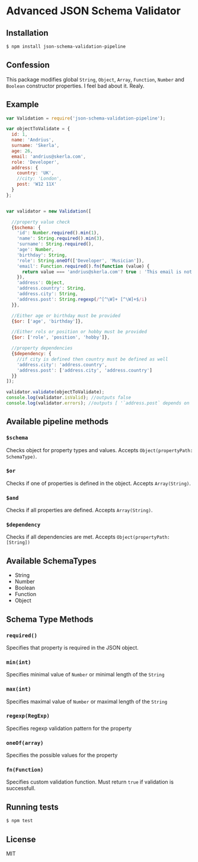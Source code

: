 # Advanced JSON Schema Validator

## Installation
```bash
$ npm install json-schema-validation-pipeline
```
## Confession
This package modifies global `String`, `Object`, `Array`, `Function`, `Number` and `Boolean` constructor properties. I feel bad about it. Realy.

## Example

```js
var Validation = require('json-schema-validation-pipeline');

var objectToValidate = {
  id: 1,
  name: 'Andrius',
  surname: 'Skerla',
  age: 26,
  email: 'andrius@skerla.com',
  role: 'Developer',
  address: {
    country: 'UK',
    //city: 'London',
    post: 'W12 11X'
  }
};


var validator = new Validation([

  //property value check
  {$schema: {
    'id': Number.required().min(1),
    'name': String.required().min(3),
    'surname': String.required(),
    'age': Number,
    'birthday': String,
    'role': String.oneOf(['Developer', 'Musician']),
    'email': Function.required().fn(function (value) {
      return value === 'andrius@skerla.com'? true : 'This email is not mine';
    }),
    'address': Object,
    'address.country': String,
    'address.city': String,
    'address.post': String.regexp(/^[^\W]+ [^\W]+$/i)
  }},

  //Either age or birthday must be provided
  {$or: ['age', 'birthday']},

  //Either rols or position or hobby must be provided
  {$or: ['role', 'position', 'hobby']},

  //property dependencies
  {$dependency: {
    //if city is defined then country must be defined as well
    'address.city': 'address.country',
    'address.post': ['address.city', 'address.country']
  }}
]);

validator.validate(objectToValidate);
console.log(validator.isValid); //outputs false
console.log(validator.errors); //outputs [ '`address.post` depends on `address.city` field.' ]
```

## Available pipeline methods

### `$schema`
Checks object for property types and values. 
Accepts `Object(propertyPath: SchemaType)`.

### `$or`
Checks if one of properties is defined in the object. 
Accepts `Array(String)`.

### `$and`
Checks if all properties are defined. 
Accepts `Array(String)`.

### `$dependency`
Checks if all dependencies are met. 
Accepts `Object(propertyPath: [String])`

## Available SchemaTypes

 * String
 * Number
 * Boolean
 * Function
 * Object
 
## Schema Type Methods

### `required()`
Specifies that property is required in the JSON object.

### `min(int)`
Specifies minimal value of `Number` or minimal length of the `String`

### `max(int)`
Specifies maximal value of `Number` or maximal length of the `String`

### `regexp(RegExp)`
Specifies regexp validation pattern for the property

### `oneOf(array)`
Specifies the possible values for the property

### `fn(Function)`
Specifies custom validation function. Must return `true` if validation is successfull.


## Running tests
```bash
$ npm test
```

## License
MIT

